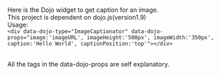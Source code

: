 <br />Here is the Dojo widget to get caption for an image. 
<br />This project is dependent on dojo.js(version1.9) 
<br />Usage: 
<br /> ```<div data-dojo-type="ImageCaptionator" data-dojo-props="image:'imageURL', imageHeight:'500px', imageWidth:'350px', caption:'Hello World', captionPosition:'top'"></div>```


<br />All the tags in the data-dojo-props are self explanatory.
